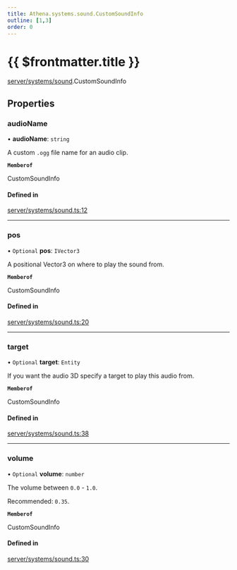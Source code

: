 ```yaml
---
title: Athena.systems.sound.CustomSoundInfo
outline: [1,3]
order: 0
---
```


# {{ $frontmatter.title }}


[server/systems/sound](../modules/server_systems_sound.md).CustomSoundInfo

## Properties

### audioName

• **audioName**: `string`

A custom `.ogg` file name for an audio clip.

**`Memberof`**

CustomSoundInfo

#### Defined in

[server/systems/sound.ts:12](https://github.com/Stuyk/altv-athena/blob/627294b/src/core/server/systems/sound.ts#L12)

___

### pos

• `Optional` **pos**: `IVector3`

A positional Vector3 on where to play the sound from.

**`Memberof`**

CustomSoundInfo

#### Defined in

[server/systems/sound.ts:20](https://github.com/Stuyk/altv-athena/blob/627294b/src/core/server/systems/sound.ts#L20)

___

### target

• `Optional` **target**: `Entity`

If you want the audio 3D specify a target to play this audio from.

**`Memberof`**

CustomSoundInfo

#### Defined in

[server/systems/sound.ts:38](https://github.com/Stuyk/altv-athena/blob/627294b/src/core/server/systems/sound.ts#L38)

___

### volume

• `Optional` **volume**: `number`

The volume between `0.0` - `1.0`.

Recommended: `0.35`.

**`Memberof`**

CustomSoundInfo

#### Defined in

[server/systems/sound.ts:30](https://github.com/Stuyk/altv-athena/blob/627294b/src/core/server/systems/sound.ts#L30)
